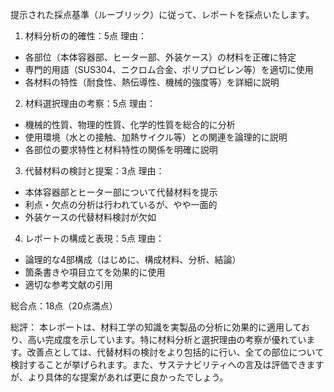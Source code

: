提示された採点基準（ルーブリック）に従って、レポートを採点いたします。

1. 材料分析の的確性：5点
理由：
- 各部位（本体容器部、ヒーター部、外装ケース）の材料を正確に特定
- 専門的用語（SUS304、ニクロム合金、ポリプロピレン等）を適切に使用
- 各材料の特性（耐食性、熱伝導性、機械的強度等）を詳細に説明

2. 材料選択理由の考察：5点
理由：
- 機械的性質、物理的性質、化学的性質を総合的に分析
- 使用環境（水との接触、加熱サイクル等）との関連を論理的に説明
- 各部位の要求特性と材料特性の関係を明確に説明

3. 代替材料の検討と提案：3点
理由：
- 本体容器部とヒーター部について代替材料を提示
- 利点・欠点の分析は行われているが、やや一面的
- 外装ケースの代替材料検討が欠如

4. レポートの構成と表現：5点
理由：
- 論理的な4部構成（はじめに、構成材料、分析、結論）
- 箇条書きや項目立てを効果的に使用
- 適切な参考文献の引用

総合点：18点（20点満点）

総評：
本レポートは、材料工学の知識を実製品の分析に効果的に適用しており、高い完成度を示しています。特に材料分析と選択理由の考察が優れています。改善点としては、代替材料の検討をより包括的に行い、全ての部位について検討することが挙げられます。また、サステナビリティへの言及は評価できますが、より具体的な提案があれば更に良かったでしょう。